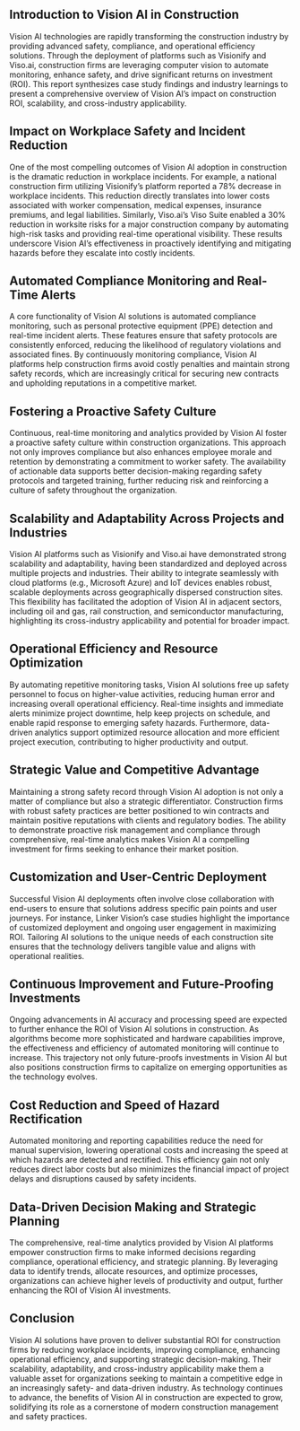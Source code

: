 ## Introduction to Vision AI in Construction
Vision AI technologies are rapidly transforming the construction industry by providing advanced safety, compliance, and operational efficiency solutions. Through the deployment of platforms such as Visionify and Viso.ai, construction firms are leveraging computer vision to automate monitoring, enhance safety, and drive significant returns on investment (ROI). This report synthesizes case study findings and industry learnings to present a comprehensive overview of Vision AI’s impact on construction ROI, scalability, and cross-industry applicability.

## Impact on Workplace Safety and Incident Reduction
One of the most compelling outcomes of Vision AI adoption in construction is the dramatic reduction in workplace incidents. For example, a national construction firm utilizing Visionify’s platform reported a 78% decrease in workplace incidents. This reduction directly translates into lower costs associated with worker compensation, medical expenses, insurance premiums, and legal liabilities. Similarly, Viso.ai’s Viso Suite enabled a 30% reduction in worksite risks for a major construction company by automating high-risk tasks and providing real-time operational visibility. These results underscore Vision AI’s effectiveness in proactively identifying and mitigating hazards before they escalate into costly incidents.

## Automated Compliance Monitoring and Real-Time Alerts
A core functionality of Vision AI solutions is automated compliance monitoring, such as personal protective equipment (PPE) detection and real-time incident alerts. These features ensure that safety protocols are consistently enforced, reducing the likelihood of regulatory violations and associated fines. By continuously monitoring compliance, Vision AI platforms help construction firms avoid costly penalties and maintain strong safety records, which are increasingly critical for securing new contracts and upholding reputations in a competitive market.

## Fostering a Proactive Safety Culture
Continuous, real-time monitoring and analytics provided by Vision AI foster a proactive safety culture within construction organizations. This approach not only improves compliance but also enhances employee morale and retention by demonstrating a commitment to worker safety. The availability of actionable data supports better decision-making regarding safety protocols and targeted training, further reducing risk and reinforcing a culture of safety throughout the organization.

## Scalability and Adaptability Across Projects and Industries
Vision AI platforms such as Visionify and Viso.ai have demonstrated strong scalability and adaptability, having been standardized and deployed across multiple projects and industries. Their ability to integrate seamlessly with cloud platforms (e.g., Microsoft Azure) and IoT devices enables robust, scalable deployments across geographically dispersed construction sites. This flexibility has facilitated the adoption of Vision AI in adjacent sectors, including oil and gas, rail construction, and semiconductor manufacturing, highlighting its cross-industry applicability and potential for broader impact.

## Operational Efficiency and Resource Optimization
By automating repetitive monitoring tasks, Vision AI solutions free up safety personnel to focus on higher-value activities, reducing human error and increasing overall operational efficiency. Real-time insights and immediate alerts minimize project downtime, help keep projects on schedule, and enable rapid response to emerging safety hazards. Furthermore, data-driven analytics support optimized resource allocation and more efficient project execution, contributing to higher productivity and output.

## Strategic Value and Competitive Advantage
Maintaining a strong safety record through Vision AI adoption is not only a matter of compliance but also a strategic differentiator. Construction firms with robust safety practices are better positioned to win contracts and maintain positive reputations with clients and regulatory bodies. The ability to demonstrate proactive risk management and compliance through comprehensive, real-time analytics makes Vision AI a compelling investment for firms seeking to enhance their market position.

## Customization and User-Centric Deployment
Successful Vision AI deployments often involve close collaboration with end-users to ensure that solutions address specific pain points and user journeys. For instance, Linker Vision’s case studies highlight the importance of customized deployment and ongoing user engagement in maximizing ROI. Tailoring AI solutions to the unique needs of each construction site ensures that the technology delivers tangible value and aligns with operational realities.

## Continuous Improvement and Future-Proofing Investments
Ongoing advancements in AI accuracy and processing speed are expected to further enhance the ROI of Vision AI solutions in construction. As algorithms become more sophisticated and hardware capabilities improve, the effectiveness and efficiency of automated monitoring will continue to increase. This trajectory not only future-proofs investments in Vision AI but also positions construction firms to capitalize on emerging opportunities as the technology evolves.

## Cost Reduction and Speed of Hazard Rectification
Automated monitoring and reporting capabilities reduce the need for manual supervision, lowering operational costs and increasing the speed at which hazards are detected and rectified. This efficiency gain not only reduces direct labor costs but also minimizes the financial impact of project delays and disruptions caused by safety incidents.

## Data-Driven Decision Making and Strategic Planning
The comprehensive, real-time analytics provided by Vision AI platforms empower construction firms to make informed decisions regarding compliance, operational efficiency, and strategic planning. By leveraging data to identify trends, allocate resources, and optimize processes, organizations can achieve higher levels of productivity and output, further enhancing the ROI of Vision AI investments.

## Conclusion
Vision AI solutions have proven to deliver substantial ROI for construction firms by reducing workplace incidents, improving compliance, enhancing operational efficiency, and supporting strategic decision-making. Their scalability, adaptability, and cross-industry applicability make them a valuable asset for organizations seeking to maintain a competitive edge in an increasingly safety- and data-driven industry. As technology continues to advance, the benefits of Vision AI in construction are expected to grow, solidifying its role as a cornerstone of modern construction management and safety practices.